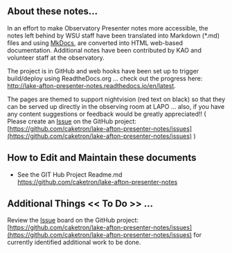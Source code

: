 

## About these notes...
In an effort to make Observatory Presenter notes more accessible, the notes left behind by WSU staff have been translated into Markdown (*.md) files and using [MkDocs](https://www.mkdocs.org/), are converted into HTML web-based documentation. Additional notes have been contributed by KAO and volunteer staff at the observatory. 

The project is in GitHub and web hooks have been set up to trigger build/deploy using ReadtheDocs.org ... check out the progress here:  <http://lake-afton-presenter-notes.readthedocs.io/en/latest>.  

The pages are themed to support nightvision (red text on black) so that they can be served up directly in the observing room at LAPO ... also, if you have any content suggestions or feedback would be greatly appreciated!! ( Please create an [Issue](https://github.com/caketron/lake-afton-presenter-notes/issues) on the GitHub project: [https://github.com/caketron/lake-afton-presenter-notes/issues](https://github.com/caketron/lake-afton-presenter-notes/issues) )

## How to Edit and Maintain these documents

- See the GIT Hub Project Readme.md<br>
<https://github.com/caketron/lake-afton-presenter-notes>

## Additional Things **<< To Do >>** ...

Review the [Issue](https://github.com/caketron/lake-afton-presenter-notes/issues) board on the GitHub project: [https://github.com/caketron/lake-afton-presenter-notes/issues](https://github.com/caketron/lake-afton-presenter-notes/issues) for currently identified additional work to be done.

